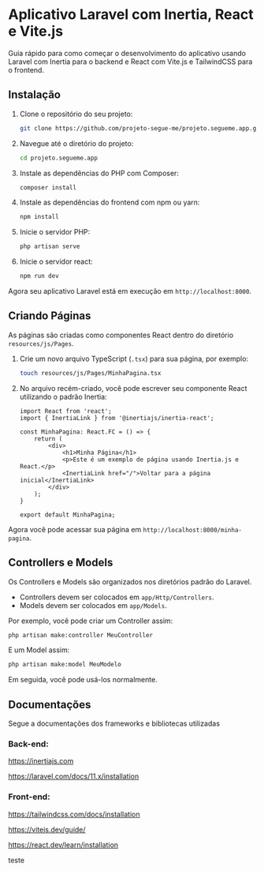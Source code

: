 # Aplicativo Laravel com Inertia, React e Vite.js

Guia rápido para como começar o desenvolvimento do aplicativo usando Laravel com Inertia para o backend e React com Vite.js e TailwindCSS para o frontend.

## Instalação

1. Clone o repositório do seu projeto:

   ```bash
   git clone https://github.com/projeto-segue-me/projeto.segueme.app.git
   ```

2. Navegue até o diretório do projeto:

   ```bash
   cd projeto.segueme.app
   ```

3. Instale as dependências do PHP com Composer:

   ```bash
   composer install
   ```

4. Instale as dependências do frontend com npm ou yarn:

   ```bash
   npm install
   ```

5. Inicie o servidor PHP:

   ```bash
   php artisan serve
   ```

6. Inicie o servidor react:

   ```bash
   npm run dev
   ```

Agora seu aplicativo Laravel está em execução em `http://localhost:8000`.

## Criando Páginas

As páginas são criadas como componentes React dentro do diretório `resources/js/Pages`.

1. Crie um novo arquivo TypeScript (`.tsx`) para sua página, por exemplo:

   ```bash
   touch resources/js/Pages/MinhaPagina.tsx
   ```

2. No arquivo recém-criado, você pode escrever seu componente React utilizando o padrão Inertia:

   ```tsx
   import React from 'react';
   import { InertiaLink } from '@inertiajs/inertia-react';

   const MinhaPagina: React.FC = () => {
       return (
           <div>
               <h1>Minha Página</h1>
               <p>Este é um exemplo de página usando Inertia.js e React.</p>
               <InertiaLink href="/">Voltar para a página inicial</InertiaLink>
           </div>
       );
   }

   export default MinhaPagina;
   ```

Agora você pode acessar sua página em `http://localhost:8000/minha-pagina`.

## Controllers e Models

Os Controllers e Models são organizados nos diretórios padrão do Laravel.

- Controllers devem ser colocados em `app/Http/Controllers`.
- Models devem ser colocados em `app/Models`.

Por exemplo, você pode criar um Controller assim:

```bash
php artisan make:controller MeuController
```

E um Model assim:

```bash
php artisan make:model MeuModelo
```

Em seguida, você pode usá-los normalmente.

## Documentações

Segue a documentações dos frameworks e bibliotecas utilizadas

### Back-end:
https://inertiajs.com

https://laravel.com/docs/11.x/installation


### Front-end:

https://tailwindcss.com/docs/installation

https://vitejs.dev/guide/

https://react.dev/learn/installation

teste
